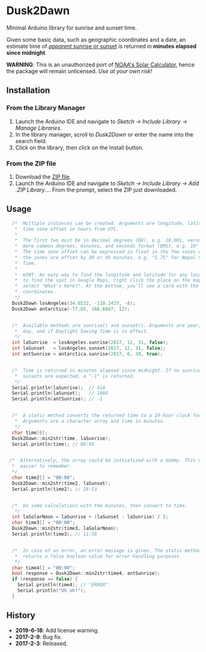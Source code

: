 # Dusk2Dawn

Minimal Arduino library for sunrise and sunset time.

Given some basic data, such as geographic coordinates and a date, an estimate time of [*apparent* sunrise or sunset](https://www.esrl.noaa.gov/gmd/grad/solcalc/glossary.html#apparentsunrise) is returned in **minutes elapsed since midnight**.

**WARNING**: This is an unauthorized port of [NOAA's Solar Calculator](https://www.esrl.noaa.gov/gmd/grad/solcalc/),
hence the package will remain unlicensed. *Use at your own risk!*

## Installation
### From the Library Manager
1. Launch the Arduino IDE and navigate to *Sketch → Include Library → Manage Libraries*.
2. In the library manager, scroll to *Dusk2Dawn* or enter the name into the search field.
3. Click on the library, then click on the Install button.

### From the ZIP file
1. Download the [ZIP file](https://github.com/dmkishi/Dusk2Dawn/archive/master.zip).
2. Launch the Arduino IDE and navigate to *Sketch → Include Library → Add .ZIP Library...*. From the prompt, select the ZIP just downloaded.

## Usage
```C++
  /*  Multiple instances can be created. Arguments are longitude, latitude, and
   *  time zone offset in hours from UTC.
   *
   *  The first two must be in decimal degrees (DD), e.g. 10.001, versus the
   *  more common degrees, minutes, and seconds format (DMS), e.g. 10° 00′ 3.6″.
   *  The time zone offset can be expressed in float in the few cases where the
   *  the zones are offset by 30 or 45 minutes, e.g. "5.75" for Nepal Standard
   *  Time.
   *
   *  HINT: An easy way to find the longitude and latitude for any location is
   *  to find the spot in Google Maps, right click the place on the map, and
   *  select "What's here?". At the bottom, you’ll see a card with the
   *  coordinates.
   */
  Dusk2Dawn losAngeles(34.0522, -118.2437, -8);
  Dusk2Dawn antarctica(-77.85, 166.6667, 12);


  /*  Available methods are sunrise() and sunset(). Arguments are year, month,
   *  day, and if Daylight Saving Time is in effect.
   */
  int laSunrise  = losAngeles.sunrise(2017, 12, 31, false);
  int laSunset   = losAngeles.sunset(2017, 12, 31, false);
  int antSunrise = antarctica.sunrise(2017, 6, 30, true);


  /*  Time is returned in minutes elapsed since midnight. If no sunrises or
   *  sunsets are expected, a "-1" is returned.
   */
  Serial.println(laSunrise);  // 418
  Serial.println(laSunset);   // 1004
  Serial.println(antSunrise); // -1


  /*  A static method converts the returned time to a 24-hour clock format.
   *  Arguments are a character array and time in minutes.
   */
  char time[6];
  Dusk2Dawn::min2str(time, laSunrise);
  Serial.println(time); // 06:58


 /*  Alternatively, the array could be initialized with a dummy. This may be
  *  easier to remember.
  */
  char time2[] = "00:00";
  Dusk2Dawn::min2str(time2, laSunset);
  Serial.println(time2); // 16:53


  /*  Do some calculations with the minutes, then convert to time.
   */
  int laSolarNoon = laSunrise + (laSunset - laSunrise) / 2;
  char time3[] = "00:00";
  Dusk2Dawn::min2str(time3, laSolarNoon);
  Serial.println(time3); // 11:56


  /*  In case of an error, an error message is given. The static method also
   *  returns a false boolean value for error handling purposes.
   */
  char time4[] = "00:00";
  bool response = Dusk2Dawn::min2str(time4, antSunrise);
  if (response == false) {
    Serial.println(time4); // "ERROR"
    Serial.println("Uh oh!");
  }
```

## History
- **2019-6-18**: Add license warning.
- **2017-2-9**: Bug fix.
- **2017-2-3**: Released.
